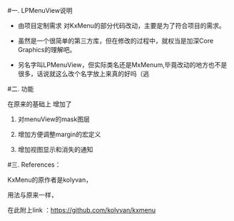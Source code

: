 #一. LPMenuView说明

* 由项目定制需求 对KxMenu的部分代码改动，主要是为了符合项目的需求。

* 虽然是一个很简单的第三方库，但在修改的过程中，就权当是加深Core Graphics的理解吧。

* 另名字叫LPMenuView，但实际类名还是MxMenum,毕竟改动的地方也不是很多，话说就这么改个名字放上来真的好吗（逃


#二.  功能

在原来的基础上 增加了

1. 对menuView的mask图层

2. 增加方便调整margin的宏定义

3. 增加视图显示和消失的通知

#三.  References： 

KxMenu的原作者是kolyvan，
   
用法与原来一样，

在此附上link ：https://github.com/kolyvan/kxmenu
